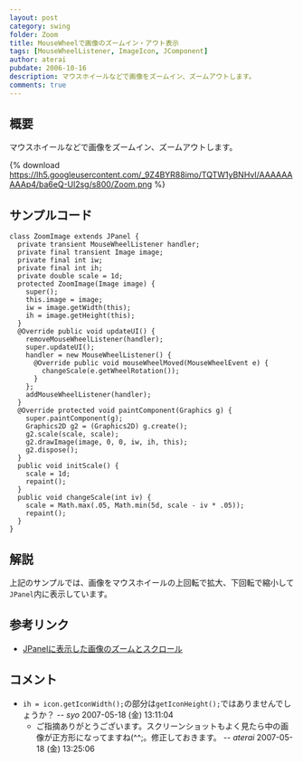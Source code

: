 ```yaml
---
layout: post
category: swing
folder: Zoom
title: MouseWheelで画像のズームイン・アウト表示
tags: [MouseWheelListener, ImageIcon, JComponent]
author: aterai
pubdate: 2006-10-16
description: マウスホイールなどで画像をズームイン、ズームアウトします。
comments: true
---
```

## 概要
マウスホイールなどで画像をズームイン、ズームアウトします。

{% download https://lh5.googleusercontent.com/_9Z4BYR88imo/TQTW1yBNHvI/AAAAAAAAAp4/ba6eQ-Ul2sg/s800/Zoom.png %}

## サンプルコード
<pre class="prettyprint"><code>class ZoomImage extends JPanel {
  private transient MouseWheelListener handler;
  private final transient Image image;
  private final int iw;
  private final int ih;
  private double scale = 1d;
  protected ZoomImage(Image image) {
    super();
    this.image = image;
    iw = image.getWidth(this);
    ih = image.getHeight(this);
  }
  @Override public void updateUI() {
    removeMouseWheelListener(handler);
    super.updateUI();
    handler = new MouseWheelListener() {
      @Override public void mouseWheelMoved(MouseWheelEvent e) {
        changeScale(e.getWheelRotation());
      }
    };
    addMouseWheelListener(handler);
  }
  @Override protected void paintComponent(Graphics g) {
    super.paintComponent(g);
    Graphics2D g2 = (Graphics2D) g.create();
    g2.scale(scale, scale);
    g2.drawImage(image, 0, 0, iw, ih, this);
    g2.dispose();
  }
  public void initScale() {
    scale = 1d;
    repaint();
  }
  public void changeScale(int iv) {
    scale = Math.max(.05, Math.min(5d, scale - iv * .05));
    repaint();
  }
}
</code></pre>

## 解説
上記のサンプルでは、画像をマウスホイールの上回転で拡大、下回転で縮小して`JPanel`内に表示しています。

## 参考リンク
- [JPanelに表示した画像のズームとスクロール](http://ateraimemo.com/Swing/ZoomingAndPanning.html)

<!-- dummy comment line for breaking list -->

## コメント
- `ih = icon.getIconWidth();`の部分は`getIconHeight();`ではありませんでしょうか？ -- *syo* 2007-05-18 (金) 13:11:04
    - ご指摘ありがとうございます。スクリーンショットもよく見たら中の画像が正方形になってますね(^^;。修正しておきます。 -- *aterai* 2007-05-18 (金) 13:25:06

<!-- dummy comment line for breaking list -->
